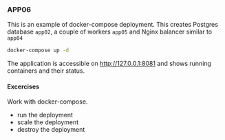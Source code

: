 ### APP06

This is an example of docker-compose deployment. This creates Postgres database ```app02```, a couple of workers ```app05``` and Nginx balancer similar to ```app04``` 
``` bash
docker-compose up -d
```
The application is accessible on http://127.0.0.1:8081 and shows running containers and their status.

#### Excercises
Work with docker-compose.
- run the deployment
- scale the deployment
- destroy the deployment
